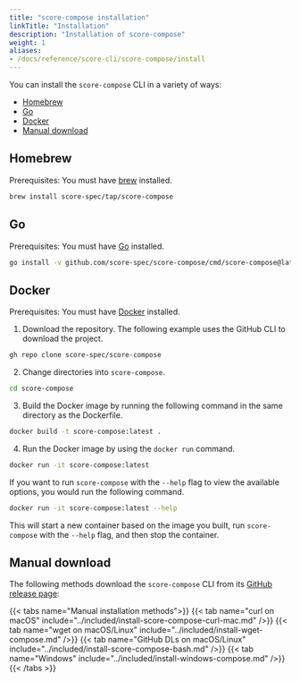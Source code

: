 ```yaml
---
title: "score-compose installation"
linkTitle: "Installation"
description: "Installation of score-compose"
weight: 1
aliases:
- /docs/reference/score-cli/score-compose/install
---
```


You can install the `score-compose` CLI in a variety of ways:

- [Homebrew](#homebrew)
- [Go](#go)
- [Docker](#docker)
- [Manual download](#manual-download)

## Homebrew

Prerequisites: You must have [brew](https://brew.sh) installed.

```bash
brew install score-spec/tap/score-compose
```

## Go

Prerequisites: You must have [Go](https://go.dev/dl/) installed.

```bash
go install -v github.com/score-spec/score-compose/cmd/score-compose@latest
```

## Docker

Prerequisites: You must have [Docker](https://docs.docker.com/get-docker/) installed.

1. Download the repository.
   The following example uses the GitHub CLI to download the project.

```bash
gh repo clone score-spec/score-compose
```

2. Change directories into `score-compose`.

```bash
cd score-compose
```

3. Build the Docker image by running the following command in the same directory as the Dockerfile.

```bash
docker build -t score-compose:latest .
```

4. Run the Docker image by using the `docker run` command.

```bash
docker run -it score-compose:latest
```

If you want to run `score-compose` with the `--help` flag to view the available options, you would run the following command.

```bash
docker run -it score-compose:latest --help
```

This will start a new container based on the image you built, run `score-compose` with the `--help` flag, and then stop the container.

## Manual download

The following methods download the `score-compose` CLI from its [GitHub release page](https://github.com/score-spec/score-compose/releases):

{{< tabs name="Manual installation methods">}}
{{< tab name="curl on macOS" include="../included/install-score-compose-curl-mac.md" />}}
{{< tab name="wget on macOS/Linux" include="../included/install-wget-compose.md" />}}
{{< tab name="GitHub DLs on macOS/Linux" include="../included/install-score-compose-bash.md" />}}
{{< tab name="Windows" include="../included/install-windows-compose.md" />}}
{{< /tabs >}}
